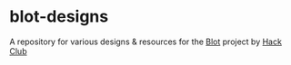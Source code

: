 # blot-designs
A repository for various designs &amp; resources for the [Blot](https://blot.hackclub.com/) project by [Hack Club](https://hackclub.com/)
